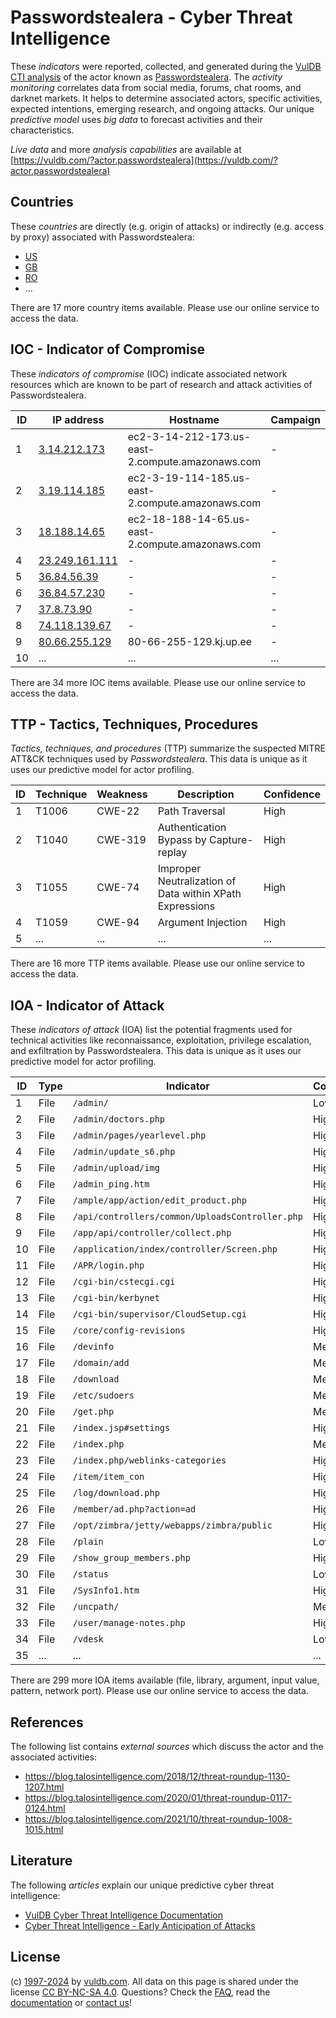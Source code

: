 # Passwordstealera - Cyber Threat Intelligence

These _indicators_ were reported, collected, and generated during the [VulDB CTI analysis](https://vuldb.com/?kb.cti) of the actor known as [Passwordstealera](https://vuldb.com/?actor.passwordstealera). The _activity monitoring_ correlates data from social media, forums, chat rooms, and darknet markets. It helps to determine associated actors, specific activities, expected intentions, emerging research, and ongoing attacks. Our unique _predictive model_ uses _big data_ to forecast activities and their characteristics.

_Live data_ and more _analysis capabilities_ are available at [https://vuldb.com/?actor.passwordstealera](https://vuldb.com/?actor.passwordstealera)

## Countries

These _countries_ are directly (e.g. origin of attacks) or indirectly (e.g. access by proxy) associated with Passwordstealera:

* [US](https://vuldb.com/?country.us)
* [GB](https://vuldb.com/?country.gb)
* [RO](https://vuldb.com/?country.ro)
* ...

There are 17 more country items available. Please use our online service to access the data.

## IOC - Indicator of Compromise

These _indicators of compromise_ (IOC) indicate associated network resources which are known to be part of research and attack activities of Passwordstealera.

ID | IP address | Hostname | Campaign | Confidence
-- | ---------- | -------- | -------- | ----------
1 | [3.14.212.173](https://vuldb.com/?ip.3.14.212.173) | ec2-3-14-212-173.us-east-2.compute.amazonaws.com | - | Medium
2 | [3.19.114.185](https://vuldb.com/?ip.3.19.114.185) | ec2-3-19-114-185.us-east-2.compute.amazonaws.com | - | Medium
3 | [18.188.14.65](https://vuldb.com/?ip.18.188.14.65) | ec2-18-188-14-65.us-east-2.compute.amazonaws.com | - | Medium
4 | [23.249.161.111](https://vuldb.com/?ip.23.249.161.111) | - | - | High
5 | [36.84.56.39](https://vuldb.com/?ip.36.84.56.39) | - | - | High
6 | [36.84.57.230](https://vuldb.com/?ip.36.84.57.230) | - | - | High
7 | [37.8.73.90](https://vuldb.com/?ip.37.8.73.90) | - | - | High
8 | [74.118.139.67](https://vuldb.com/?ip.74.118.139.67) | - | - | High
9 | [80.66.255.129](https://vuldb.com/?ip.80.66.255.129) | 80-66-255-129.kj.up.ee | - | High
10 | ... | ... | ... | ...

There are 34 more IOC items available. Please use our online service to access the data.

## TTP - Tactics, Techniques, Procedures

_Tactics, techniques, and procedures_ (TTP) summarize the suspected MITRE ATT&CK techniques used by _Passwordstealera_. This data is unique as it uses our predictive model for actor profiling.

ID | Technique | Weakness | Description | Confidence
-- | --------- | -------- | ----------- | ----------
1 | T1006 | CWE-22 | Path Traversal | High
2 | T1040 | CWE-319 | Authentication Bypass by Capture-replay | High
3 | T1055 | CWE-74 | Improper Neutralization of Data within XPath Expressions | High
4 | T1059 | CWE-94 | Argument Injection | High
5 | ... | ... | ... | ...

There are 16 more TTP items available. Please use our online service to access the data.

## IOA - Indicator of Attack

These _indicators of attack_ (IOA) list the potential fragments used for technical activities like reconnaissance, exploitation, privilege escalation, and exfiltration by Passwordstealera. This data is unique as it uses our predictive model for actor profiling.

ID | Type | Indicator | Confidence
-- | ---- | --------- | ----------
1 | File | `/admin/` | Low
2 | File | `/admin/doctors.php` | High
3 | File | `/admin/pages/yearlevel.php` | High
4 | File | `/admin/update_s6.php` | High
5 | File | `/admin/upload/img` | High
6 | File | `/admin_ping.htm` | High
7 | File | `/ample/app/action/edit_product.php` | High
8 | File | `/api/controllers/common/UploadsController.php` | High
9 | File | `/app/api/controller/collect.php` | High
10 | File | `/application/index/controller/Screen.php` | High
11 | File | `/APR/login.php` | High
12 | File | `/cgi-bin/cstecgi.cgi` | High
13 | File | `/cgi-bin/kerbynet` | High
14 | File | `/cgi-bin/supervisor/CloudSetup.cgi` | High
15 | File | `/core/config-revisions` | High
16 | File | `/devinfo` | Medium
17 | File | `/domain/add` | Medium
18 | File | `/download` | Medium
19 | File | `/etc/sudoers` | Medium
20 | File | `/get.php` | Medium
21 | File | `/index.jsp#settings` | High
22 | File | `/index.php` | Medium
23 | File | `/index.php/weblinks-categories` | High
24 | File | `/item/item_con` | High
25 | File | `/log/download.php` | High
26 | File | `/member/ad.php?action=ad` | High
27 | File | `/opt/zimbra/jetty/webapps/zimbra/public` | High
28 | File | `/plain` | Low
29 | File | `/show_group_members.php` | High
30 | File | `/status` | Low
31 | File | `/SysInfo1.htm` | High
32 | File | `/uncpath/` | Medium
33 | File | `/user/manage-notes.php` | High
34 | File | `/vdesk` | Low
35 | ... | ... | ...

There are 299 more IOA items available (file, library, argument, input value, pattern, network port). Please use our online service to access the data.

## References

The following list contains _external sources_ which discuss the actor and the associated activities:

* https://blog.talosintelligence.com/2018/12/threat-roundup-1130-1207.html
* https://blog.talosintelligence.com/2020/01/threat-roundup-0117-0124.html
* https://blog.talosintelligence.com/2021/10/threat-roundup-1008-1015.html

## Literature

The following _articles_ explain our unique predictive cyber threat intelligence:

* [VulDB Cyber Threat Intelligence Documentation](https://vuldb.com/?kb.cti)
* [Cyber Threat Intelligence - Early Anticipation of Attacks](https://www.scip.ch/en/?labs.20201022)

## License

(c) [1997-2024](https://vuldb.com/?kb.changelog) by [vuldb.com](https://vuldb.com/?kb.about). All data on this page is shared under the license [CC BY-NC-SA 4.0](https://creativecommons.org/licenses/by-nc-sa/4.0/). Questions? Check the [FAQ](https://vuldb.com/?kb.faq), read the [documentation](https://vuldb.com/?kb) or [contact us](https://vuldb.com/?contact)!
